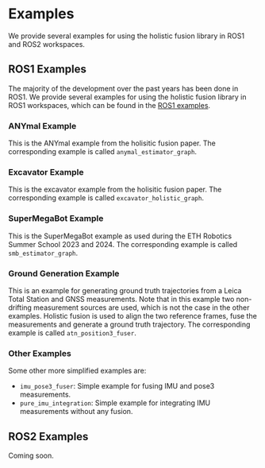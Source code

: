 # Examples

We provide several examples for using the holistic fusion library in ROS1 and ROS2 workspaces.

## ROS1 Examples

The majority of the development over the past years has been done in ROS1.
We provide several examples for using the holistic fusion library in ROS1 workspaces, which can be found in the [ROS1 examples](https://github.com/leggedrobotics/holistic_fusion/tree/main/ros).

### ANYmal Example

This is the ANYmal example from the holisitic fusion paper.
The corresponding example is called `anymal_estimator_graph`.

### Excavator Example

This is the excavator example from the holisitic fusion paper.
The corresponding example is called `excavator_holistic_graph`.

### SuperMegaBot Example

This is the SuperMegaBot example as used during the ETH Robotics Summer School 2023 and 2024.
The corresponding example is called `smb_estimator_graph`.

### Ground Generation Example

This is an example for generating ground truth trajectories from a Leica Total Station and GNSS measurements.
Note that in this example two non-drifting measurement sources are used, which is not the case in the other examples.
Holistic fusion is used to align the two reference frames, fuse the measurements and generate a ground truth trajectory.
The corresponding example is called `atn_position3_fuser`.

### Other Examples

Some other more simplified examples are:
* `imu_pose3_fuser`: Simple example for fusing IMU and pose3 measurements.
* `pure_imu_integration`: Simple example for integrating IMU measurements without any fusion.

## ROS2 Examples

Coming soon.